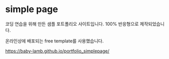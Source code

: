 # simple page

코딩 연습을 위해 만든 샘플 포트폴리오 사이트입니다.
100% 반응형으로 제작되었습니다.

온라인상에 배포되는 free template를 사용했습니다.

https://baby-lamb.github.io/portfolio_simplepage/
